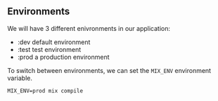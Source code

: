 ## Environments

We will have 3 different enivronments in our application:

* :dev default environment
* :test test environment
* :prod a production environment

To switch between environments, we can set the `MIX_ENV` environment variable.

`MIX_ENV=prod mix compile`

